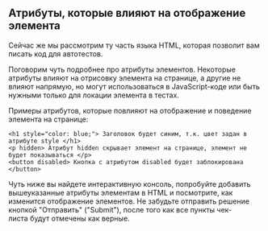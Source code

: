 <h2>Атрибуты, которые влияют на отображение элемента</h2>

<p>Сейчас же мы рассмотрим ту часть языка HTML, которaя&nbsp;позволит вам писать код для автотестов.</p>

<p>Поговорим чуть подробнее про атрибуты элементов. Некоторые атрибуты влияют на отрисовку элемента на странице, а другие не влияют напрямую, но могут использоваться в&nbsp;JavaScript-коде или быть нужными только для локации элемента в тестах.&nbsp;</p>

<p>Примеры атрибутов, которые повлияют на отображение и поведение элемента на странице:&nbsp;</p>

<pre><code class="hljs xml"><span class="hljs-tag">&lt;<span class="hljs-name">h1</span> <span class="hljs-attr">style</span>=<span class="hljs-string">"color: blue;"</span>&gt;</span> Заголовок будет синим, т.к. цвет задан в атрибуте style <span class="hljs-tag">&lt;/<span class="hljs-name">h1</span>&gt;</span>
<span class="hljs-tag">&lt;<span class="hljs-name">p</span> <span class="hljs-attr">hidden</span>&gt;</span> Атрибут hidden скрывает элемент на странице, элемент не будет показываться <span class="hljs-tag">&lt;/<span class="hljs-name">p</span>&gt;</span>
<span class="hljs-tag">&lt;<span class="hljs-name">button</span> <span class="hljs-attr">disabled</span>&gt;</span> Кнопка с атрибутом disabled будет заблокирована <span class="hljs-tag">&lt;/<span class="hljs-name">button</span>&gt;</span>
</code></pre>

<p>Чуть ниже вы найдете интерактивную консоль, попробуйте добавить вышеуказанные атрибуты элементам в HTML и посмотрите, как изменится отображение элементов. Не забудьте отправить&nbsp;решение кнопкой "Отправить" ("Submit"), после того&nbsp;как все пункты чек-листа&nbsp;будут отмечены как верные.</p>